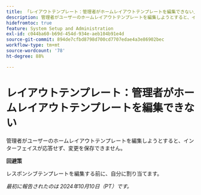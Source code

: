 ```yaml
---
title: 「レイアウトテンプレート：管理者がホームレイアウトテンプレートを編集できない」
description: 管理者がユーザーのホームレイアウトテンプレートを編集しようとすると、インターフェイスが応答せず、変更を保存できません。
hidefromtoc: true
feature: System Setup and Administration
exl-id: c044ba60-b69d-454d-934e-aeb104b91e4d
source-git-commit: 894de7cfbd8798d700cd7707edae4a3e86902bec
workflow-type: tm+mt
source-wordcount: '78'
ht-degree: 88%

---
```


# レイアウトテンプレート：管理者がホームレイアウトテンプレートを編集できない

管理者がユーザーのホームレイアウトテンプレートを編集しようとすると、インターフェイスが応答せず、変更を保存できません。

**回避策**

レスポンシブテンプレートを編集する前に、自分に割り当てます。

_最初に報告されたのは 2024年10月10日（PT）です。_
